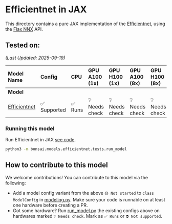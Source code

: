 # Efficientnet in JAX

This directory contains a pure JAX implementation of the [Efficientnet](https://arxiv.org/abs/1905.11946), using the [Flax NNX](https://flax.readthedocs.io/en/v0.8.3/experimental/nnx/index.html) API.


## Tested on:  
*(Last Updated: 2025-09-19)*

 

| Model Name | Config | CPU | GPU A100 (1x) | GPU H100 (1x) | GPU A100 (8x) | GPU H100 (8x) | TPU v2 (8x) | TPU v5e (1x) |
| :--- | :--- | :--- | :--- | :--- | :--- | :--- | :--- | :--- |
| **Model** | | | | | | | | |
| [Efficientnet](https://arxiv.org/abs/1905.11946) | ✅ Supported | ✅ Runs | ❔ Needs check | ❔ Needs check | ❔ Needs check | ❔ Needs check |❔ Needs check | ❔ Needs check |


### Running this model

Run Efficientnet in JAX [see code](modeling.py).

```sh
python3 -m bonsai.models.efficientnet.tests.run_model
```


## How to contribute to this model

We welcome contributions! You can contribute to this model via the following:
* Add a model config variant from the above `🟡 Not started` to `class ModelConfig` in [modeling.py](modeling.py). Make sure your code is runnable on at least one hardware before creating a PR.
* Got some hardware? Run [run_model.py](tests/run_model.py) the existing configs above on hardwares marked `❔ Needs check`. Mark as `✅ Runs` or `⛔️ Not supported`.
